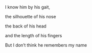 I know him by his gait, 

the silhouette of his nose

the back of his head

and the length of his fingers

But I don’t think he remembers my name
